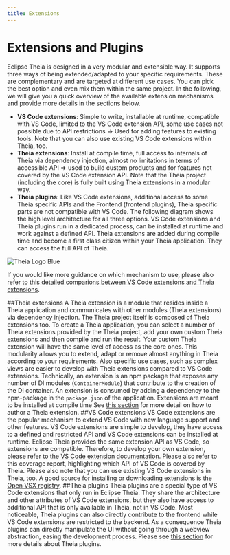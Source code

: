 ```yaml
---
title: Extensions
---
```


# Extensions and Plugins

Eclipse Theia is designed in a very modular and extensible way. It supports three ways of being extended/adapted to your specific requirements. These are complementary and are targeted at different use cases. You can pick the best option and even mix them within the same project.
In the following, we will give you a quick overview of the available extension mechanisms and provide more details in the sections below.

- **VS Code extensions**: Simple to write, installable at runtime, compatible with VS Code, limited to the VS Code extension API, some use cases not possible due to API restrictions => Used for adding features to existing tools. Note that you can also use existing VS Code extensions within Theia, too.
- **Theia extensions**: Install at compile time, full access to internals of Theia via dependency injection, almost no limitations in terms of accessible API => used to build custom products and for features not covered by the VS Code extension API. Note that the Theia project (including the core) is fully built using Theia extensions in a modular way.
- **Theia plugins**: Like VS Code extensions, additional access to some Theia specific APIs and the Frontend (frontend plugins), Theia specific parts are not compatible with VS Code.
The following diagram shows the high level architecture for all three options. VS Code extensions and Theia plugins run in a dedicated process, can be installed at runtime and work against a defined API. Theia extensions are added during compile time and become a first class citizen within your Theia application. They can access the full API of Theia.

<img src="/extensiontypes.png" alt="Theia Logo Blue" style="max-width: 525px">

If you would like more guidance on which mechanism to use, please also refer to [this detailed comparions between VS Code extensions and Theia extensions](https://eclipsesource.com/blogs/2021/03/24/vs-code-extensions-vs-theia-extensions/).

##Theia extensions
A Theia extension is a module that resides inside a Theia application and communicates with other modules (Theia extensions) via dependency injection. The Theia project itself is composed of Theia extensions too. To create a Theia application, you can select a number of Theia extensions provided by the Theia project, add your own custom Theia extensions and then compile and run the result. Your custom Theia extension will have the same level of access as the core ones. This modularity allows you to extend, adapt or remove almost anything in Theia according to your requirements. Also specific use cases, such as complex views are easier to develop with Theia extensions compared to VS Code extensions.
Technically, an extension is an npm package that exposes any number of DI modules (`ContainerModule`) that contribute to the creation of the DI container.
An extension is consumed by adding a dependency to the npm-package in the `package.json` of the application. Extensions are meant to be installed at compile time
See [this section](https://theia-ide.org/docs/authoring_extensions/) for more detail on how to author a Theia extension.
##VS Code extensions
VS Code extensions are the popular mechanism to extend VS Code with new language support and other features. VS Code extensions are simple to develop, they have access to a defined and restricted API and VS Code extensions can be installed at runtime. Eclipse Theia provides the same extension API as VS Code, so extensions are compatible. Therefore, to develop your own extension, please refer to the [VS Code extension documentation](https://code.visualstudio.com/api). Please also refer to this coverage report, highlighting which API of VS Code is covered by Theia.
Please also note that you can use existing VS Code extensions in Theia, too. A good source for installing or downloading extensions is the [Open VSX registry](https://open-vsx.org/).
##Theia plugins
Theia plugins are a special type of VS Code extensions that only run in Eclipse Theia. They share the architecture and other attributes of VS Code extensions, but they also have access to additional API that is only available in Theia, not in VS Code. Most noticeable, Theia plugins can also directly contribute to the frontend while VS Code extensions are restricted to the backend. As a consequence Theia plugins can directly manipulate the UI without going through a webview abstraction, easing the development process. Please see [this section](https://theia-ide.org/docs/authoring_plugins/) for more details about Theia plugins.
